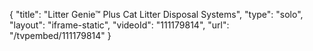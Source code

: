 {
    "title": "Litter Genie&trade; Plus Cat Litter Disposal Systems",
    "type": "solo",
    "layout": "iframe-static",
    "videoId": "111179814",
    "url": "\/tvpembed\/111179814"
}